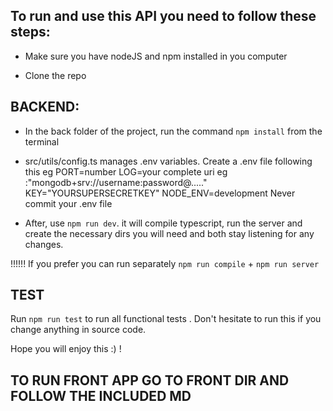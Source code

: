 ## To run and use this API you need to follow these steps:

* Make sure you have nodeJS and npm installed in you computer

* Clone the repo

## BACKEND:
* In the back folder of the project, run the command `npm install` from the terminal

* src/utils/config.ts manages .env variables. 
    Create a .env file following this eg 
        PORT=number
        LOG=your complete uri eg :"mongodb+srv://username:password@....."
        KEY="YOURSUPERSECRETKEY"
        NODE_ENV=development
    Never commit your .env file

* After, use `npm run dev`. it will compile typescript, run the server and create the necessary dirs you will need and both stay listening for any changes. 

!!!!!! If you prefer you can run separately `npm run compile` + `npm run server`


## TEST
Run `npm run test` to run all functional tests . Don't hesitate to run this if you change anything in source code. 

Hope you will enjoy this :) !

## TO RUN FRONT APP GO TO FRONT DIR AND FOLLOW THE INCLUDED MD